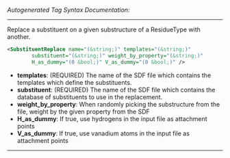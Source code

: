 <!-- THIS IS AN AUTOGENERATED FILE: Don't edit it directly, instead change the schema definition in the code itself. -->

_Autogenerated Tag Syntax Documentation:_

---
Replace a substituent on a given substructure of a ResidueType with another.

```xml
<SubstituentReplace name="(&string;)" templates="(&string;)"
        substituent="(&string;)" weight_by_property="(&string;)"
        H_as_dummy="(0 &bool;)" V_as_dummy="(0 &bool;)" />
```

-   **templates**: (REQUIRED) The name of the SDF file which contains the templates which define the substituents.
-   **substituent**: (REQUIRED) The name of the SDF file which contains the database of substituents to use in the replacement.
-   **weight_by_property**: When randomly picking the substructure from the file, weight by the given property from the SDF
-   **H_as_dummy**: If true, use hydrogens in the input file as attachment points
-   **V_as_dummy**: If true, use vanadium atoms in the input file as attachment points

---
